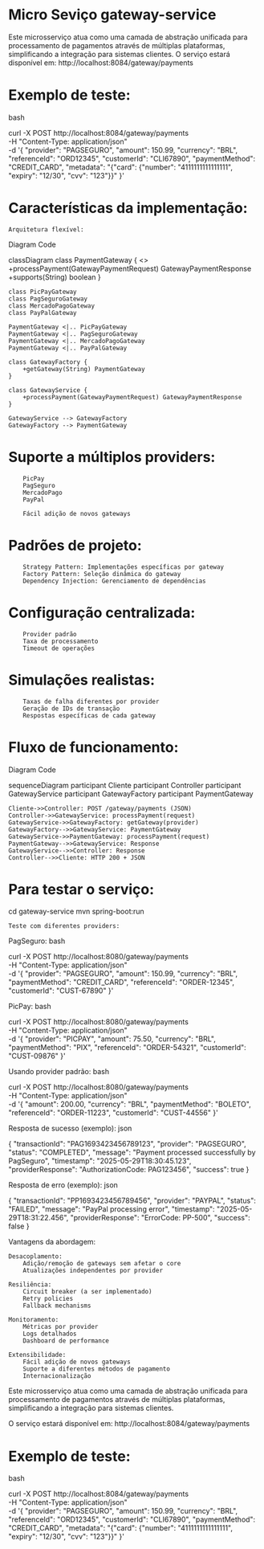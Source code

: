# Micro Seviço gateway-service

Este microsserviço atua como uma camada de abstração unificada
 para processamento de pagamentos através de múltiplas plataformas, 
 simplificando a integração para sistemas clientes.
O serviço estará disponível em: http://localhost:8084/gateway/payments

# Exemplo de teste:
bash

curl -X POST http://localhost:8084/gateway/payments \
  -H "Content-Type: application/json" \
  -d '{
    "provider": "PAGSEGURO",
    "amount": 150.99,
    "currency": "BRL",
    "referenceId": "ORD12345",
    "customerId": "CLI67890",
    "paymentMethod": "CREDIT_CARD",
    "metadata": "{\"card\": {\"number\": \"4111111111111111\", \"expiry\": \"12/30\", \"cvv\": \"123\"}}"
  }'


# Características da implementação:

    Arquitetura flexível:

Diagram
Code

classDiagram
    class PaymentGateway {
        <<interface>>
        +processPayment(GatewayPaymentRequest) GatewayPaymentResponse
        +supports(String) boolean
    }
    
    class PicPayGateway
    class PagSeguroGateway
    class MercadoPagoGateway
    class PayPalGateway
    
    PaymentGateway <|.. PicPayGateway
    PaymentGateway <|.. PagSeguroGateway
    PaymentGateway <|.. MercadoPagoGateway
    PaymentGateway <|.. PayPalGateway
    
    class GatewayFactory {
        +getGateway(String) PaymentGateway
    }
    
    class GatewayService {
        +processPayment(GatewayPaymentRequest) GatewayPaymentResponse
    }
    
    GatewayService --> GatewayFactory
    GatewayFactory --> PaymentGateway

  #  Suporte a múltiplos providers:

        PicPay
        PagSeguro
        MercadoPago
        PayPal

        Fácil adição de novos gateways

   # Padrões de projeto:

        Strategy Pattern: Implementações específicas por gateway
        Factory Pattern: Seleção dinâmica do gateway
        Dependency Injection: Gerenciamento de dependências

   # Configuração centralizada:

        Provider padrão
        Taxa de processamento
        Timeout de operações

   # Simulações realistas:

        Taxas de falha diferentes por provider
        Geração de IDs de transação
        Respostas específicas de cada gateway

# Fluxo de funcionamento:
Diagram
Code

sequenceDiagram
    participant Cliente
    participant Controller
    participant GatewayService
    participant GatewayFactory
    participant PaymentGateway
    
    Cliente->>Controller: POST /gateway/payments (JSON)
    Controller->>GatewayService: processPayment(request)
    GatewayService->>GatewayFactory: getGateway(provider)
    GatewayFactory-->>GatewayService: PaymentGateway
    GatewayService->>PaymentGateway: processPayment(request)
    PaymentGateway-->>GatewayService: Response
    GatewayService-->>Controller: Response
    Controller-->>Cliente: HTTP 200 + JSON

# Para testar o serviço:

cd gateway-service
mvn spring-boot:run

    Teste com diferentes providers:

PagSeguro:
bash

curl -X POST http://localhost:8080/gateway/payments \
     -H "Content-Type: application/json" \
     -d '{
          "provider": "PAGSEGURO",
          "amount": 150.99,
          "currency": "BRL",
          "paymentMethod": "CREDIT_CARD",
          "referenceId": "ORDER-12345",
          "customerId": "CUST-67890"
     }'

PicPay:
bash

curl -X POST http://localhost:8080/gateway/payments \
     -H "Content-Type: application/json" \
     -d '{
          "provider": "PICPAY",
          "amount": 75.50,
          "currency": "BRL",
          "paymentMethod": "PIX",
          "referenceId": "ORDER-54321",
          "customerId": "CUST-09876"
     }'

Usando provider padrão:
bash

curl -X POST http://localhost:8080/gateway/payments \
     -H "Content-Type: application/json" \
     -d '{
          "amount": 200.00,
          "currency": "BRL",
          "paymentMethod": "BOLETO",
          "referenceId": "ORDER-11223",
          "customerId": "CUST-44556"
     }'

Resposta de sucesso (exemplo):
json

{
  "transactionId": "PAG1693423456789123",
  "provider": "PAGSEGURO",
  "status": "COMPLETED",
  "message": "Payment processed successfully by PagSeguro",
  "timestamp": "2025-05-29T18:30:45.123",
  "providerResponse": "AuthorizationCode: PAG123456",
  "success": true
}

Resposta de erro (exemplo):
json

{
  "transactionId": "PP1693423456789456",
  "provider": "PAYPAL",
  "status": "FAILED",
  "message": "PayPal processing error",
  "timestamp": "2025-05-29T18:31:22.456",
  "providerResponse": "ErrorCode: PP-500",
  "success": false
}

Vantagens da abordagem:

    Desacoplamento:
        Adição/remoção de gateways sem afetar o core
        Atualizações independentes por provider

    Resiliência:
        Circuit breaker (a ser implementado)
        Retry policies
        Fallback mechanisms

    Monitoramento:
        Métricas por provider
        Logs detalhados
        Dashboard de performance

    Extensibilidade:
        Fácil adição de novos gateways
        Suporte a diferentes métodos de pagamento
        Internacionalização

Este microsserviço atua como uma camada de abstração unificada
 para processamento de pagamentos através de múltiplas plataformas, 
 simplificando a integração para sistemas clientes.

O serviço estará disponível em: http://localhost:8084/gateway/payments

# Exemplo de teste:
bash

curl -X POST http://localhost:8084/gateway/payments \
  -H "Content-Type: application/json" \
  -d '{
    "provider": "PAGSEGURO",
    "amount": 150.99,
    "currency": "BRL",
    "referenceId": "ORD12345",
    "customerId": "CLI67890",
    "paymentMethod": "CREDIT_CARD",
    "metadata": "{\"card\": {\"number\": \"4111111111111111\", \"expiry\": \"12/30\", \"cvv\": \"123\"}}"
  }'
